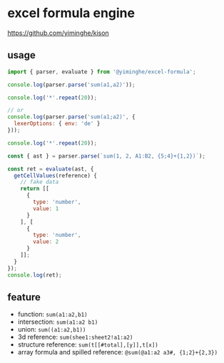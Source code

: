 # excel formula engine

https://github.com/yiminghe/kison

## usage

```js
import { parser, evaluate } from '@yiminghe/excel-formula';

console.log(parser.parse('sum(a1,a2)'));

console.log('*'.repeat(20));

// or 
console.log(parser.parse('sum(a1;a2)', {
  lexerOptions: { env: 'de' }
}));

console.log('*'.repeat(20));

const { ast } = parser.parse(`sum(1, 2, A1:B2, {5;4}+{1,2})`);

const ret = evaluate(ast, {
  getCellValues(reference) {
    // fake data
    return [[
      {
        type: 'number',
        value: 1
      }
    ], [
      {
        type: 'number',
        value: 2
      }
    ]];
  }
});
console.log(ret);
```

## feature

- function: `sum(a1:a2,b1)`
- intersection: `sum(a1:a2 b1)`
- union: `sum((a1:a2,b1))`
- 3d reference: `sum(shee1:sheet2!a1:a2)`
- structure reference: `sum(t[[#total],[y]],t[x])`
- array formula and spilled reference: `@sum(@a1:a2 a3#, {1;2}+{2,3})`  
